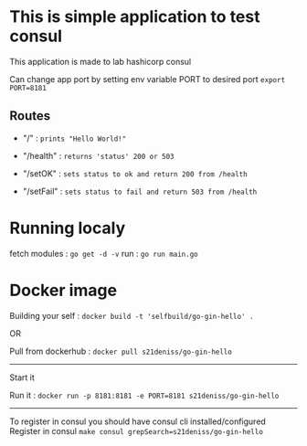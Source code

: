 # This is simple application to test consul

This application is made to lab hashicorp consul

Can change app port by setting env variable PORT to desired port `export PORT=8181`

## Routes

* 	"/" : `prints "Hello World!"`

* "/health" : `returns 'status' 200 or 503`

* "/setOK" : `sets status to ok and return 200 from /health`

* "/setFail" : `sets status to fail and return 503 from /health`


# Running localy

fetch modules : `go get -d -v`
run : `go run main.go`

# Docker image

Building your self : `docker build -t 'selfbuild/go-gin-hello' .`

OR

Pull from dockerhub : `docker pull s21deniss/go-gin-hello`


---

Start it

Run it : `docker run -p 8181:8181 -e PORT=8181 s21deniss/go-gin-hello`

---
To register in consul you should have consul cli installed/configured
Register in consul ` make consul grepSearch=s21deniss/go-gin-hello `
